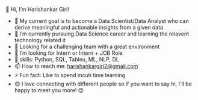 👋 Hi, I’m Harishankar Giri!

- 🔭 My current goal is to become a Data Scientist/Data Analyst who can derive meaningful and actionable insights from a given data
- 🌱 I’m currently pursuing Data Science career and learning the relavent technology related it
- 👯 Looking for a challenging team with a great environment 
- 🤔 I’m looking for Intern or Intern + JOB Role
- 💬 skills: Python, SQL, Tableu, ML, NLP, DL
- 📫 How to reach me: harishankargiri2@gmail.com
- ⚡ Fun fact: Like to spend mcuh time learning
- 😊 I love connecting with different people so if you want to say hi, I'll be happy to meet you more! 😊

